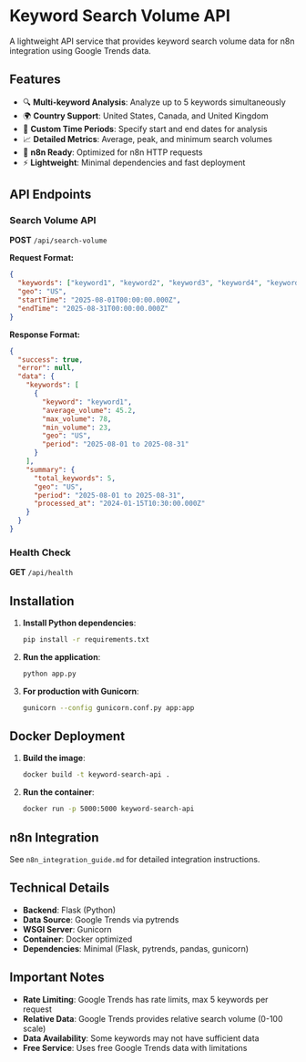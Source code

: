 # Keyword Search Volume API

A lightweight API service that provides keyword search volume data for n8n integration using Google Trends data.

## Features

- 🔍 **Multi-keyword Analysis**: Analyze up to 5 keywords simultaneously
- 🌍 **Country Support**: United States, Canada, and United Kingdom
- 📅 **Custom Time Periods**: Specify start and end dates for analysis
- 📈 **Detailed Metrics**: Average, peak, and minimum search volumes
- 🚀 **n8n Ready**: Optimized for n8n HTTP requests
- ⚡ **Lightweight**: Minimal dependencies and fast deployment

## API Endpoints

### Search Volume API
**POST** `/api/search-volume`

**Request Format:**
```json
{
  "keywords": ["keyword1", "keyword2", "keyword3", "keyword4", "keyword5"],
  "geo": "US",
  "startTime": "2025-08-01T00:00:00.000Z",
  "endTime": "2025-08-31T00:00:00.000Z"
}
```

**Response Format:**
```json
{
  "success": true,
  "error": null,
  "data": {
    "keywords": [
      {
        "keyword": "keyword1",
        "average_volume": 45.2,
        "max_volume": 78,
        "min_volume": 23,
        "geo": "US",
        "period": "2025-08-01 to 2025-08-31"
      }
    ],
    "summary": {
      "total_keywords": 5,
      "geo": "US",
      "period": "2025-08-01 to 2025-08-31",
      "processed_at": "2024-01-15T10:30:00.000Z"
    }
  }
}
```

### Health Check
**GET** `/api/health`

## Installation

1. **Install Python dependencies**:
   ```bash
   pip install -r requirements.txt
   ```

2. **Run the application**:
   ```bash
   python app.py
   ```

3. **For production with Gunicorn**:
   ```bash
   gunicorn --config gunicorn.conf.py app:app
   ```

## Docker Deployment

1. **Build the image**:
   ```bash
   docker build -t keyword-search-api .
   ```

2. **Run the container**:
   ```bash
   docker run -p 5000:5000 keyword-search-api
   ```

## n8n Integration

See `n8n_integration_guide.md` for detailed integration instructions.

## Technical Details

- **Backend**: Flask (Python)
- **Data Source**: Google Trends via pytrends
- **WSGI Server**: Gunicorn
- **Container**: Docker optimized
- **Dependencies**: Minimal (Flask, pytrends, pandas, gunicorn)

## Important Notes

- **Rate Limiting**: Google Trends has rate limits, max 5 keywords per request
- **Relative Data**: Google Trends provides relative search volume (0-100 scale)
- **Data Availability**: Some keywords may not have sufficient data
- **Free Service**: Uses free Google Trends data with limitations
